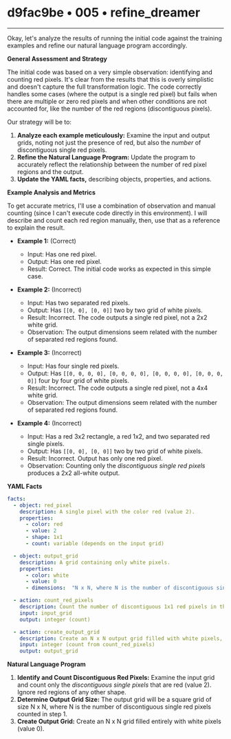 # d9fac9be • 005 • refine_dreamer

---
Okay, let's analyze the results of running the initial code against the training examples and refine our natural language program accordingly.

**General Assessment and Strategy**

The initial code was based on a very simple observation: identifying and counting red pixels.  It's clear from the results that this is overly simplistic and doesn't capture the full transformation logic.  The code correctly handles some cases (where the output is a single red pixel) but fails when there are multiple or zero red pixels and when other conditions are not accounted for, like the number of the red regions (discontiguous pixels).

Our strategy will be to:

1.  **Analyze each example meticulously:**  Examine the input and output grids, noting not just the presence of red, but also the *number* of discontiguous single red pixels.
2.  **Refine the Natural Language Program:** Update the program to accurately reflect the relationship between the number of red pixel regions and the output.
3.  **Update the YAML facts,** describing objects, properties, and actions.

**Example Analysis and Metrics**

To get accurate metrics, I'll use a combination of observation and manual counting (since I can't execute code directly in this environment). I will describe and count each red region manually, then, use that as a reference to explain the result.

*   **Example 1:** (Correct)
    *   Input: Has one red pixel.
    *   Output: Has one red pixel.
    *   Result: Correct. The initial code works as expected in this simple case.

*   **Example 2:** (Incorrect)
    *   Input: Has two separated red pixels.
    *   Output: Has `[[0, 0], [0, 0]]` two by two grid of white pixels.
    *   Result: Incorrect. The code outputs a single red pixel, not a 2x2 white grid.
    *  Observation: The output dimensions seem related with the number of separated red regions found.

*   **Example 3:** (Incorrect)
    *   Input: Has four single red pixels.
    *   Output: Has `[[0, 0, 0, 0], [0, 0, 0, 0], [0, 0, 0, 0], [0, 0, 0, 0]]` four by four grid of white pixels.
    *   Result: Incorrect. The code outputs a single red pixel, not a 4x4 white grid.
    * Observation: The output dimensions seem related with the number of separated red regions found.

*   **Example 4:** (Incorrect)
    *   Input: Has a red 3x2 rectangle, a red 1x2, and two separated red single pixels.
    *   Output: Has `[[0, 0], [0, 0]]` two by two grid of white pixels.
    *   Result: Incorrect. Output has only one red pixel.
    * Observation: Counting only the *discontiguous single red pixels* produces a 2x2 all-white output.

**YAML Facts**

```yaml
facts:
  - object: red_pixel
    description: A single pixel with the color red (value 2).
    properties:
      - color: red
      - value: 2
      - shape: 1x1
      - count: variable (depends on the input grid)

  - object: output_grid
    description: A grid containing only white pixels.
    properties:
      - color: white
      - value: 0
      - dimensions:  "N x N, where N is the number of discontiguous single red pixels in the input."

  - action: count_red_pixels
    description: Count the number of discontiguous 1x1 red pixels in the input grid.
    input: input_grid
    output: integer (count)

  - action: create_output_grid
    description: Create an N x N output grid filled with white pixels, where N is the count of discontiguous, single red pixels.
    input: integer (count from count_red_pixels)
    output: output_grid
```

**Natural Language Program**

1.  **Identify and Count Discontiguous Red Pixels:** Examine the input grid and count only the *discontiguous single pixels* that are red (value 2). Ignore red regions of any other shape.
2.  **Determine Output Grid Size:** The output grid will be a square grid of size N x N, where N is the number of discontiguous single red pixels counted in step 1.
3.  **Create Output Grid:** Create an N x N grid filled entirely with white pixels (value 0).

